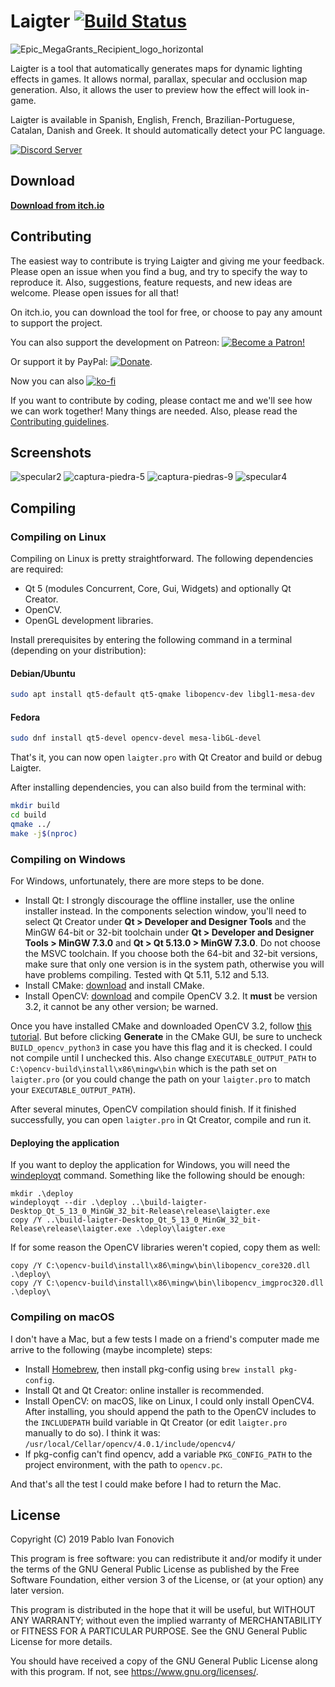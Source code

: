 # Laigter [![Build Status](https://travis-ci.com/azagaya/laigter.svg?branch=master)](https://travis-ci.com/azagaya/laigter)

![Epic_MegaGrants_Recipient_logo_horizontal](https://user-images.githubusercontent.com/46932830/77976528-a0395800-72d3-11ea-8c3c-4c049350e247.png)

Laigter is a tool that automatically generates maps for dynamic lighting effects
in games. It allows normal, parallax, specular and occlusion map generation.
Also, it allows the user to preview how the effect will look in-game.

Laigter is available in Spanish, English, French, Brazilian-Portuguese, Catalan,
Danish and Greek. It should automatically detect your PC language.

[![Discord Server](https://discordapp.com/api/guilds/582648422167871514/embed.png)](https://discord.gg/88kJqry)

## Download

[**Download from itch.io**](https://azagaya.itch.io/laigter)

## Contributing

The easiest way to contribute is trying Laigter and giving me your feedback.
Please open an issue when you find a bug, and try to specify the way to
reproduce it. Also, suggestions, feature requests, and new ideas are welcome.
Please open issues for all that!

On itch.io, you can download the tool for free, or choose to pay any amount to
support the project.

You can also support the development on Patreon: [![Become a Patron!](https://c5.patreon.com/external/logo/become_a_patron_button.png)](https://www.patreon.com/bePatron?u=19254491)

Or support it by PayPal:
[![Donate](https://img.shields.io/badge/Donate-PayPal-green.svg)](https://paypal.me/PabloFonovich).

Now you can also
[![ko-fi](https://www.ko-fi.com/img/githubbutton_sm.svg)](https://ko-fi.com/O5O110W22)

If you want to contribute by coding, please contact me and we'll see how we can
work together! Many things are needed. Also, please read the
[Contributing guidelines](CONTRIBUTING.md).

## Screenshots

![specular2](https://user-images.githubusercontent.com/46932830/60845793-cbaf6c00-a1b3-11e9-999b-404670185b4c.png)
![captura-piedra-5](https://user-images.githubusercontent.com/46932830/60845822-dcf87880-a1b3-11e9-879c-e909fbd83469.png)
![captura-piedras-9](https://user-images.githubusercontent.com/46932830/60845823-dcf87880-a1b3-11e9-8772-a42180f3abdc.png)
![specular4](https://user-images.githubusercontent.com/46932830/60845825-dcf87880-a1b3-11e9-9f32-45ccc27abe0f.png)

## Compiling

### Compiling on Linux

Compiling on Linux is pretty straightforward. The following dependencies are required:

- Qt 5 (modules Concurrent, Core, Gui, Widgets) and optionally Qt Creator.
- OpenCV.
- OpenGL development libraries.
  
Install prerequisites by entering the following command in a terminal (depending
on your distribution):

#### Debian/Ubuntu

```bash
sudo apt install qt5-default qt5-qmake libopencv-dev libgl1-mesa-dev
```

#### Fedora

```bash
sudo dnf install qt5-devel opencv-devel mesa-libGL-devel
```

That's it, you can now open `laigter.pro` with Qt Creator and build or debug
Laigter.

After installing dependencies, you can also build from the terminal with:

```bash
mkdir build
cd build
qmake ../
make -j$(nproc)
```

### Compiling on Windows

For Windows, unfortunately, there are more steps to be done.

- Install Qt: I strongly discourage the offline installer, use the online
  installer instead. In the components selection window, you'll need to select
  Qt Creator under **Qt > Developer and Designer Tools** and the MinGW 64-bit or
  32-bit toolchain under **Qt > Developer and Designer Tools > MinGW 7.3.0**
  and **Qt > Qt 5.13.0 > MinGW 7.3.0**. Do not choose the MSVC toolchain. If you
  choose both the 64-bit and 32-bit versions, make sure that only one version is
  in the system path, otherwise you will have problems compiling. Tested with Qt
  5.11, 5.12 and 5.13.
- Install CMake: [download](https://cmake.org/download/) and install CMake.
- Install OpenCV:
  [download](https://github.com/opencv/opencv/releases/tag/3.2.0) and compile
  OpenCV 3.2. It **must** be version 3.2, it cannot be any other version; be
  warned.

Once you have installed CMake and downloaded OpenCV 3.2, follow
[this tutorial](https://wiki.qt.io/How_to_setup_Qt_and_openCV_on_Windows).
But before clicking **Generate** in the CMake GUI, be sure to uncheck
`BUILD_opencv_python3` in case you have this flag and it is checked. I could not
compile until I unchecked this. Also change `EXECUTABLE_OUTPUT_PATH` to
`C:\opencv-build\install\x86\mingw\bin` which is the path set on `laigter.pro`
(or you could change the path on your `laigter.pro` to match your
`EXECUTABLE_OUTPUT_PATH`).

After several minutes, OpenCV compilation should finish. If it finished
successfully, you can open `laigter.pro` in Qt Creator, compile and run it.

#### Deploying the application

If you want to deploy the application for Windows, you will need the
[windeployqt](https://doc.qt.io/qt-5/windows-deployment.html) command. Something
like the following should be enough:

```batch
mkdir .\deploy
windeployqt --dir .\deploy ..\build-laigter-Desktop_Qt_5_13_0_MinGW_32_bit-Release\release\laigter.exe
copy /Y ..\build-laigter-Desktop_Qt_5_13_0_MinGW_32_bit-Release\release\laigter.exe .\deploy\laigter.exe
```

If for some reason the OpenCV libraries weren't copied, copy them as well:

```batch
copy /Y C:\opencv-build\install\x86\mingw\bin\libopencv_core320.dll .\deploy\
copy /Y C:\opencv-build\install\x86\mingw\bin\libopencv_imgproc320.dll .\deploy\
```

### Compiling on macOS

I don't have a Mac, but a few tests I made on a friend's computer made me arrive
to the following (maybe incomplete) steps:

- Install [Homebrew](https://brew.sh/), then install pkg-config using
  `brew install pkg-config`.
- Install Qt and Qt Creator: online installer is recommended.
- Install OpenCV: on macOS, like on Linux, I could only install OpenCV4.
  After installing, you should append the path to the OpenCV includes to the
  `INCLUDEPATH` build variable in Qt Creator (or edit `laigter.pro` manually to do so).
  I think it was: `/usr/local/Cellar/opencv/4.0.1/include/opencv4/`
- If pkg-config can't find opencv, add a variable `PKG_CONFIG_PATH` to the
  project environment, with the path to `opencv.pc`.

And that's all the test I could make before I had to return the Mac.

## License

Copyright (C) 2019 Pablo Ivan Fonovich

This program is free software: you can redistribute it and/or modify it under
the terms of the GNU General Public License as published by the Free Software
Foundation, either version 3 of the License, or (at your option) any later
version.

This program is distributed in the hope that it will be useful, but WITHOUT ANY
WARRANTY; without even the implied warranty of MERCHANTABILITY or FITNESS FOR A
PARTICULAR PURPOSE. See the GNU General Public License for more details.

You should have received a copy of the GNU General Public License along with
this program. If not, see <https://www.gnu.org/licenses/>.
